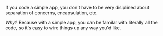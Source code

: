 If you code a simple app, you don't have to be very disiplined about
separation of concerns, encapsulation, etc. 

*Why?* Because with a simple app, you can be familar with literally all 
the code, so it's easy to wire things up any way you'd like.

